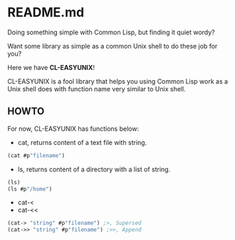 README.md
=========

Doing something simple with Common Lisp, but finding it quiet wordy?

Want some library as simple as a common Unix shell to do these job for you?

Here we have **CL-EASYUNIX**!

CL-EASYUNIX is a fool library that helps you using Common Lisp work as a Unix shell does with function name very similar to Unix shell.

HOWTO
-----
For now, CL-EASYUNIX has functions below:

* cat, returns content of a text file with string.
```lisp
(cat #p"filename")
```

* ls, returns content of a directory with a list of string.
```lisp
(ls)
(ls #p"/home")
```

* cat-&lt;
* cat-&lt;&lt;
```lisp
(cat-> "string" #p"filename") ;>, Supersed
(cat->> "string" #p"filename") ;>>, Append
```
